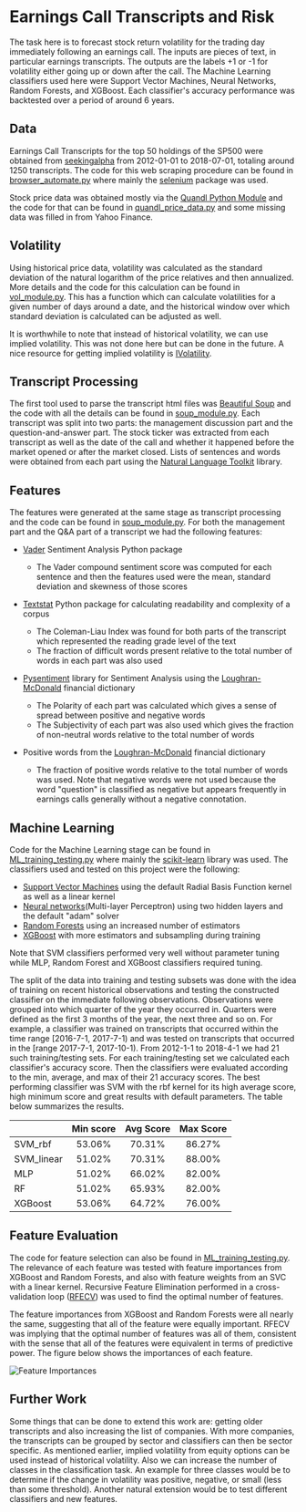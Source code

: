 # Earnings Call Transcripts and Risk

The task here is to forecast stock return volatility for the trading day immediately following an earnings call. The inputs are pieces of text, in particular earnings transcripts. The outputs are the labels +1 or -1 for volatility either going up or down after the call. The Machine Learning classifiers used here were Support Vector Machines, Neural Networks, Random Forests, and XGBoost. Each classifier's accuracy performance was backtested over a period of around 6 years. 

## Data

Earnings Call Transcripts for the top 50 holdings of the SP500 were obtained from [seekingalpha](https://seekingalpha.com/) from 2012-01-01 to 2018-07-01, totaling around 1250 transcripts. The code for this web scraping procedure can be found in [browser_automate.py](https://github.com/yaroverg/transcripts-risk/blob/master/browser_automate.py) where mainly the [selenium](https://pypi.org/project/selenium/) package was used. 

Stock price data was obtained mostly via the [Quandl Python Module](https://www.quandl.com/tools/python) and the code for that can be found in [quandl_price_data.py](https://github.com/yaroverg/transcripts-risk/blob/master/quandl_price_data.py) and some missing data was filled in from Yahoo Finance. 

## Volatility

Using historical price data, volatility was calculated as the standard deviation of the natural logarithm of the price relatives and then annualized. More details and the code for this calculation can be found in [vol_module.py](https://github.com/yaroverg/transcripts-risk/blob/master/vol_module.py). This has a function which can calculate volatilities for a given number of days around a date, and the historical window over which standard deviation is calculated can be adjusted as well. 

It is worthwhile to note that instead of historical volatility, we can use implied volatility. This was not done here but can be done in the future. A nice resource for getting implied volatility is [IVolatility](https://www.ivolatility.com/). 

## Transcript Processing  

The first tool used to parse the transcript html files was [Beautiful Soup](https://www.crummy.com/software/BeautifulSoup/) and the code with all the details can be found in [soup_module.py](https://github.com/yaroverg/transcripts-risk/blob/master/soup_module.py). Each transcript was split into two parts: the management discussion part and the question-and-answer part. The stock ticker was extracted from each transcript as well as the date of the call and whether it happened before the market opened or after the market closed. Lists of sentences and words were obtained from each part using the [Natural Language Toolkit](https://www.nltk.org/) library. 

## Features

The features were generated at the same stage as transcript processing and the code can be found in [soup_module.py](https://github.com/yaroverg/transcripts-risk/blob/master/soup_module.py). For both the management part and the Q&A part of a transcript we had the following features: 

* [Vader](https://github.com/cjhutto/vaderSentiment) Sentiment Analysis Python package
  * The Vader compound sentiment score was computed for each sentence and then the features used were the mean, standard deviation and skewness of those scores 
 

* [Textstat](https://github.com/shivam5992/textstat) Python package for calculating readability and complexity of a corpus 
  * The Coleman-Liau Index was found for both parts of the transcript which represented the reading grade level of the text
  * The fraction of difficult words present relative to the total number of words in each part was also used


* [Pysentiment](https://github.com/hanzhichao2000/pysentiment/) library for Sentiment Analysis using the [Loughran-McDonald](https://sraf.nd.edu/textual-analysis/resources/) financial dictionary
  * The Polarity of each part was calculated which gives a sense of spread between positive and negative words
  * The Subjectivity of each part was also used which gives the fraction of non-neutral words relative to the total number of words  


* Positive words from the [Loughran-McDonald](https://sraf.nd.edu/textual-analysis/resources/) financial dictionary
  * The fraction of positive words relative to the total number of words was used. Note that negative words were not used because the word "question" is classified as negative but appears frequently in earnings calls generally without a negative connotation. 


## Machine Learning

Code for the Machine Learning stage can be found in [ML_training_testing.py](https://github.com/yaroverg/transcripts-risk/blob/master/ML_training_testing.py) where mainly the [scikit-learn](http://scikit-learn.org/stable/)  library was used. The classifiers used and tested on this project were the following:

* [Support Vector Machines](http://scikit-learn.org/stable/modules/svm.html#svm-classification) using the default Radial Basis Function kernel as well as a linear kernel
* [Neural networks](http://scikit-learn.org/stable/modules/neural_networks_supervised.html)(Multi-layer Perceptron) using two hidden layers and the default "adam" solver
* [Random Forests](http://scikit-learn.org/stable/modules/ensemble.html#forest) using an increased number of estimators
* [XGBoost](https://xgboost.readthedocs.io/en/latest/python/python_api.html#module-xgboost.sklearn) with more estimators and subsampling during training

Note that SVM classifiers performed very well without parameter tuning while MLP, Random Forest and XGBoost classifiers required tuning. 

The split of the data into training and testing subsets was done with the idea of training on recent historical observations and testing the constructed classifier on the immediate following observations. Observations were grouped into which quarter of the year they occurred in. Quarters were defined as the first 3 months of the year, the next three and so on. For example, a classifier was trained on transcripts that occurred within the time range \[2016-7-1, 2017-7-1) and was tested on transcripts that occurred in the \[range 2017-7-1, 2017-10-1). From 2012-1-1 to 2018-4-1 we had 21 such training/testing sets. For each training/testing set we calculated each classifier's accuracy score. Then the classifiers were evaluated according to the min, average, and max of their 21 accuracy scores. The best performing classifier was SVM with the rbf kernel for its high average score, high minimum score and great results with default parameters. The table below summarizes the results. 


|   | Min score  | Avg Score  | Max Score  |
|---|:---:|:---:|:---:|
| SVM_rbf  | 53.06%  | 70.31%  | 86.27%  |
| SVM_linear  | 51.02%  | 70.31%  | 88.00%  |
| MLP  | 51.02%  | 66.02%  | 82.00%  | 
| RF  | 51.02%  | 65.93%  | 82.00%   | 
| XGBoost  | 53.06%  | 64.72%  | 76.00%  | 


## Feature Evaluation

The code for feature selection can also be found in [ML_training_testing.py](https://github.com/yaroverg/transcripts-risk/blob/master/ML_training_testing.py). The relevance of each feature was tested with feature importances from XGBoost and Random Forests, and also with feature weights from an SVC with a linear kernel. Recursive Feature Elimination performed in a cross-validation loop ([RFECV](http://scikit-learn.org/stable/modules/generated/sklearn.feature_selection.RFECV.html#sklearn.feature_selection.RFECV)) was used to find the optimal number of features. 

The feature importances from XGBoost and Random Forests were all nearly the same, suggesting that all of the feature were equally important. RFECV was implying that the optimal number of features was all of them, consistent with the sense that all of the features were equivalent in terms of predictive power. The figure below shows the importances of each feature. 

![Feature Importances](https://github.com/yaroverg/transcripts-risk/blob/master/XGBoost_feature_importances_figure.png)


## Further Work

Some things that can be done to extend this work are: getting older transcripts and also increasing the list of companies. With more companies, the transcripts can be grouped by sector and classifiers can then be sector specific. As mentioned earlier, implied volatility from equity options can be used instead of historical volatility. Also we can increase the number of classes in the classification task. An example for three classes would be to determine if the change in volatility was positive, negative, or small (less than some threshold). Another natural extension would be to test different classifiers and new features. 
